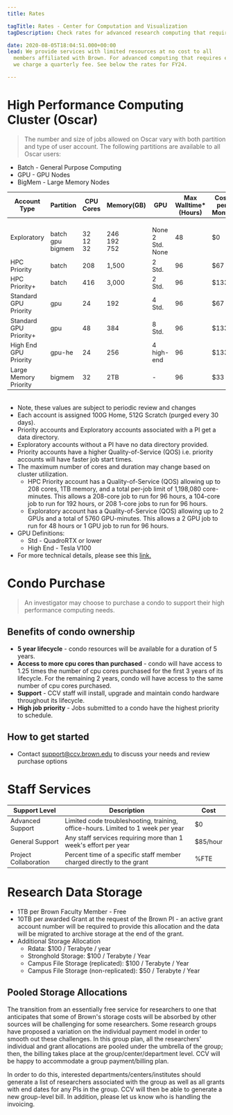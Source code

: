 ```yaml
---
title: Rates

tagTitle: Rates - Center for Computation and Visualization
tagDescription: Check rates for advanced research computing that require extra resources.

date: 2020-08-05T18:04:51.000+00:00
lead: We provide services with limited resources at no cost to all
  members affiliated with Brown. For advanced computing that requires extra resources,
  we charge a quarterly fee. See below the rates for FY24.

---
```


# High Performance Computing Cluster (Oscar)

> The number and size of jobs allowed on Oscar vary with both partition and type of user account. The following partitions are available to all Oscar users:

* Batch   - General Purpose Computing
* GPU     - GPU Nodes
* BigMem  - Large Memory Nodes



<div>

  <table style=" font-size:0.9rem; margin-bottom:2rem;">
    <thead>
      <tr>
        <th>Account Type</th>
        <th>Partition</th>
        <th>CPU Cores</th>
        <th>Memory(GB)</th>
        <th>GPU</th>
        <th>Max Walltime* (Hours)</th>
        <th>Cost per Month</th>
      </tr>
    </thead>
    <tbody>
      <tr>
        <td width="25%"> Exploratory <br> <!-- Make it Single Line. -->
        <td> <br> batch <br> gpu <br> bigmem</td>
        <td> <br> 32 <br> 12 <br> 32 <br> </td>
        <td> <br> 246 <br> 192 <br> 752 </td>
        <td> <br> None <br> 2 Std. <br> None </td>
        <td> 48</td>
        <td> $0</td>
      </tr>
      <tr>
        <td>HPC Priority</td>
        <td>batch</td>
        <td>208</td>
        <td>1,500</td>
        <td>2 Std.</td>
        <td>96</td>
        <td>$67</td>
      </tr>
      <tr>
        <td>HPC Priority+</td>
        <td>batch</td>
        <td>416</td>
        <td>3,000</td>
        <td>2 Std.</td>
        <td>96</td>
        <td>$133</td>
      </tr>
      <tr>
        <td>Standard GPU Priority</td>
        <td>gpu</td>
        <td>24</td>
        <td>192</td>
        <td>4 Std.</td>
        <td>96</td>
        <td>$67</td>
      </tr>
      <tr>
        <td>Standard GPU Priority+</td>
        <td>gpu</td>
        <td>48</td>
        <td>384</td>
        <td>8 Std.</td>
        <td>96</td>
        <td>$133</td>
      </tr>
      <tr>
        <td>High End GPU Priority</td>
        <td>gpu-he</td>
        <td>24</td>
        <td>256</td>
        <td>4 high-end</td>
        <td>96</td>
        <td>$133</td>
      </tr>
      <tr>
        <td>Large Memory Priority</td>
        <td>bigmem</td>
        <td>32</td>
        <td>2TB</td>
        <td>-</td>
        <td>96</td>
        <td>$33</td>
      </tr>
    </tbody>
  </table>

</div>

* Note, these values are subject to periodic review and changes
* Each account is assigned 100G Home, 512G Scratch (purged every 30 days).
* Priority accounts and Exploratory accounts associated with a PI get a data directory.
* Exploratory accounts without a PI have no data directory provided.
* Priority accounts have a higher Quality-of-Service (QOS) i.e. priority accounts will have faster job start times.
* The maximum number of cores and duration may change based on cluster utilization.
  * HPC Priority account has a Quality-of-Service (QOS) allowing up to 208 cores, 1TB memory, and a total per-job limit of 1,198,080 core-minutes. This allows a 208-core job to run for 96 hours, a 104-core job to run for 192 hours, or 208 1-core jobs to run for 96 hours.
  * Exploratory account has a Quality-of-Service (QOS) allowing up to 2 GPUs and a total of 5760 GPU-minutes. This allows a 2 GPU job to run for 48 hours or 1 GPU job to run for 96 hours.
* GPU Definitions:
  * Std - QuadroRTX or lower
  * High End - Tesla V100
* For more technical details, please see this [link.](https://docs.ccv.brown.edu/oscar/system-overview)

# Condo Purchase

> An investigator may choose to purchase a condo to support their high performance computing needs.

## Benefits of condo ownership

* **5 year lifecycle** - condo resources will be available for a duration of 5 years.
* **Access to more cpu cores than purchased** - condo will have access to 1.25 times the number of cpu cores purchased for the first 3 years of its lifecycle. For the remaining 2 years, condo will have access to the same number of cpu cores purchased.
* **Support** - CCV staff will install, upgrade and maintain condo hardware throughout its lifecycle.
* **High job priority** - Jobs submitted to a condo have the highest priority to schedule.

## How to get started

* Contact [support@ccv.brown.edu](mailto:support@ccv.brown.edu) to discuss your needs and review purchase options

# Staff Services

<div>
  <table style=" font-size:0.9rem; margin-bottom:2rem;">
    <thead>
      <tr>
        <th>Support Level</th>
        <th>Description</th>
        <th>Cost</th>
      </tr>
    </thead>
    <tbody>
      <tr>
        <td>Advanced Support</td>
        <td>Limited code troubleshooting, training, office-hours. Limited to 1 week per year</td>
        <td>$0</td>
      </tr>
      <tr>
        <td>General Support</td>
        <td>Any staff services requiring more than 1 week's effort per year</td>
        <td>$85/hour</td>
      </tr>
      <tr>
        <td>Project Collaboration</td>
        <td>Percent time of a specific staff member charged directly to the grant</td>
        <td>%FTE</td>
      </tr>
    </tbody>
  </table>
</div>
    
# Research Data Storage

* 1TB per Brown Faculty Member - Free
* 10TB per awarded Grant at the request of the Brown PI - an active grant account number will be required to provide this allocation and the data will be migrated to archive storage at the end of the grant.
* Additional Storage Allocation
  * Rdata: $100 / Terabyte / year
  * Stronghold Storage: $100 / Terabyte / Year
  * Campus File Storage (replicated): $100 / Terabyte / Year
  * Campus File Storage (non-replicated): $50 / Terabyte / Year

## Pooled Storage Allocations

The transition from an essentially free service for researchers to one that anticipates that some of Brown's storage costs will be absorbed by other sources will be challenging for some researchers. Some research groups have proposed a variation on the individual payment model in order to smooth out these challenges. In this group plan, all the researchers' individual and grant allocations are pooled under the umbrella of the group; then, the billing takes place at the group/center/department level. CCV will be happy to accommodate a group payment/billing plan.

In order to do this, interested departments/centers/institutes should generate a list of researchers associated with the group as well as all grants with end dates for any PIs in the group. CCV will then be able to generate a new group-level bill. In addition, please let us know who is handling the invoicing.

